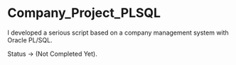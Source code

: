# Company_Project_PLSQL

I developed a serious script based on a company management system with Oracle PL/SQL.

Status -> (Not Completed Yet).
